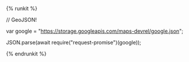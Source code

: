 {% runkit %}

// GeoJSON!

var google = "https://storage.googleapis.com/maps-devrel/google.json";

JSON.parse\(await require\("request-promise"\)\(google\)\);

{% endrunkit %}

